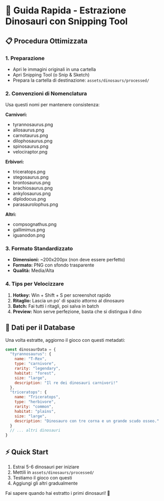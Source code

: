 # 🦕 Guida Rapida - Estrazione Dinosauri con Snipping Tool

## 📋 Procedura Ottimizzata

### 1. Preparazione
- Apri le immagini originali in una cartella
- Apri Snipping Tool (o Snip & Sketch)
- Prepara la cartella di destinazione: `assets/dinosaurs/processed/`

### 2. Convenzioni di Nomenclatura
Usa questi nomi per mantenere consistenza:

**Carnivori:**
- tyrannosaurus.png
- allosaurus.png  
- carnotaurus.png
- dilophosaurus.png
- spinosaurus.png
- velociraptor.png

**Erbivori:**
- triceratops.png
- stegosaurus.png
- brontosaurus.png
- brachiosaurus.png
- ankylosaurus.png
- diplodocus.png
- parasaurolophus.png

**Altri:**
- compsognathus.png
- gallimimus.png
- iguanodon.png

### 3. Formato Standardizzato
- **Dimensioni:** ~200x200px (non deve essere perfetto)
- **Formato:** PNG con sfondo trasparente
- **Qualità:** Media/Alta

### 4. Tips per Velocizzare
1. **Hotkey:** Win + Shift + S per screenshot rapido
2. **Ritaglio:** Lascia un po' di spazio attorno al dinosauro
3. **Batch:** Fai tutti i ritagli, poi salva in batch
4. **Preview:** Non serve perfezione, basta che si distingua il dino

## 🎯 Dati per il Database

Una volta estratte, aggiorno il gioco con questi metadati:

```javascript
const dinosaurData = {
  "tyrannosaurus": {
    name: "T-Rex",
    type: "carnivore",
    rarity: "legendary", 
    habitat: "forest",
    size: "large",
    description: "Il re dei dinosauri carnivori!"
  },
  "triceratops": {
    name: "Triceratops", 
    type: "herbivore",
    rarity: "common",
    habitat: "plains", 
    size: "large",
    description: "Dinosauro con tre corna e un grande scudo osseo."
  }
  // ... altri dinosauri
}
```

## ⚡ Quick Start
1. Estrai 5-6 dinosauri per iniziare
2. Mettili in `assets/dinosaurs/processed/`
3. Testiamo il gioco con questi
4. Aggiungi gli altri gradualmente

Fai sapere quando hai estratto i primi dinosauri! 🦕

